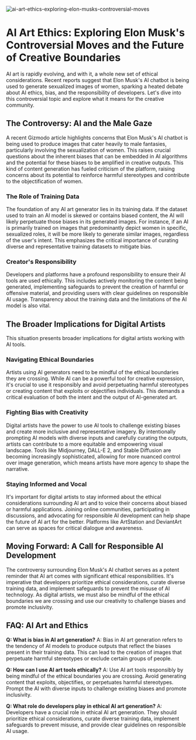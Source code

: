 ![ai-art-ethics-exploring-elon-musks-controversial-moves](https://images.pexels.com/photos/18069491/pexels-photo-18069491.png?auto=compress&cs=tinysrgb&fit=crop&h=627&w=1200)

# AI Art Ethics: Exploring Elon Musk's Controversial Moves and the Future of Creative Boundaries

AI art is rapidly evolving, and with it, a whole new set of ethical considerations. Recent reports suggest that Elon Musk's AI chatbot is being used to generate sexualized images of women, sparking a heated debate about AI ethics, bias, and the responsibility of developers. Let's dive into this controversial topic and explore what it means for the creative community.

## The Controversy: AI and the Male Gaze

A recent Gizmodo article highlights concerns that Elon Musk's AI chatbot is being used to produce images that cater heavily to male fantasies, particularly involving the sexualization of women. This raises crucial questions about the inherent biases that can be embedded in AI algorithms and the potential for these biases to be amplified in creative outputs. This kind of content generation has fueled criticism of the platform, raising concerns about its potential to reinforce harmful stereotypes and contribute to the objectification of women.

### The Role of Training Data

The foundation of any AI art generator lies in its training data. If the dataset used to train an AI model is skewed or contains biased content, the AI will likely perpetuate those biases in its generated images. For instance, if an AI is primarily trained on images that predominantly depict women in specific, sexualized roles, it will be more likely to generate similar images, regardless of the user's intent. This emphasizes the critical importance of curating diverse and representative training datasets to mitigate bias.

### Creator's Responsibility

Developers and platforms have a profound responsibility to ensure their AI tools are used ethically. This includes actively monitoring the content being generated, implementing safeguards to prevent the creation of harmful or offensive material, and providing users with clear guidelines on responsible AI usage. Transparency about the training data and the limitations of the AI model is also vital.

## The Broader Implications for Digital Artists

This situation presents broader implications for digital artists working with AI tools.

### Navigating Ethical Boundaries

Artists using AI generators need to be mindful of the ethical boundaries they are crossing. While AI can be a powerful tool for creative expression, it's crucial to use it responsibly and avoid perpetuating harmful stereotypes or creating content that exploits or objectifies individuals. This demands a critical evaluation of both the intent and the output of AI-generated art.

### Fighting Bias with Creativity

Digital artists have the power to use AI tools to challenge existing biases and create more inclusive and representative imagery. By intentionally prompting AI models with diverse inputs and carefully curating the outputs, artists can contribute to a more equitable and empowering visual landscape. Tools like Midjourney, DALL-E 2, and Stable Diffusion are becoming increasingly sophisticated, allowing for more nuanced control over image generation, which means artists have more agency to shape the narrative.

### Staying Informed and Vocal

It's important for digital artists to stay informed about the ethical considerations surrounding AI art and to voice their concerns about biased or harmful applications. Joining online communities, participating in discussions, and advocating for responsible AI development can help shape the future of AI art for the better. Platforms like ArtStation and DeviantArt can serve as spaces for critical dialogue and awareness.

## Moving Forward: A Call for Responsible AI Development

The controversy surrounding Elon Musk's AI chatbot serves as a potent reminder that AI art comes with significant ethical responsibilities. It's imperative that developers prioritize ethical considerations, curate diverse training data, and implement safeguards to prevent the misuse of AI technology. As digital artists, we must also be mindful of the ethical boundaries we are crossing and use our creativity to challenge biases and promote inclusivity.

## FAQ: AI Art and Ethics

**Q: What is bias in AI art generation?**
A: Bias in AI art generation refers to the tendency of AI models to produce outputs that reflect the biases present in their training data. This can lead to the creation of images that perpetuate harmful stereotypes or exclude certain groups of people.

**Q: How can I use AI art tools ethically?**
A: Use AI art tools responsibly by being mindful of the ethical boundaries you are crossing. Avoid generating content that exploits, objectifies, or perpetuates harmful stereotypes. Prompt the AI with diverse inputs to challenge existing biases and promote inclusivity.

**Q: What role do developers play in ethical AI art generation?**
A: Developers have a crucial role in ethical AI art generation. They should prioritize ethical considerations, curate diverse training data, implement safeguards to prevent misuse, and provide clear guidelines on responsible AI usage.